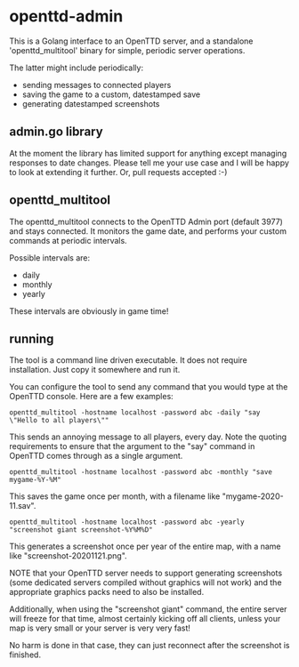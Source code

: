 # openttd-admin

This is a Golang interface to an OpenTTD server, and a standalone 'openttd_multitool' binary
for simple, periodic server operations.

The latter might include periodically:

* sending messages to connected players
* saving the game to a custom, datestamped save
* generating datestamped screenshots

## admin.go library

At the moment the library has limited support for anything except managing
responses to date changes. Please tell me your use case and I will be happy
to look at extending it further. Or, pull requests accepted :-)

## openttd_multitool

The openttd_multitool connects to the OpenTTD Admin port (default 3977)
and stays connected. It monitors the game date, and performs your custom commands
at periodic intervals.

Possible intervals are:

* daily
* monthly
* yearly

These intervals are obviously in game time!

## running

The tool is a command line driven executable. It does not require installation.
Just copy it somewhere and run it.

You can configure the tool to send any command that you would type at the OpenTTD
console. Here are a few examples:

    openttd_multitool -hostname localhost -password abc -daily "say \"Hello to all players\""

This sends an annoying message to all players, every day. Note the quoting requirements to ensure
that the argument to the "say" command in OpenTTD comes through as a single argument.

    openttd_multitool -hostname localhost -password abc -monthly "save mygame-%Y-%M"

This saves the game once per month, with a filename like "mygame-2020-11.sav".

    openttd_multitool -hostname localhost -password abc -yearly "screenshot giant screenshot-%Y%M%D"

This generates a screenshot once per year of the entire map, with a name like "screenshot-20201121.png".

NOTE that your OpenTTD server needs to support generating screenshots (some dedicated servers compiled without
graphics will not work) and the appropriate graphics packs need to also be installed.

Additionally, when using the "screenshot giant" command, the entire server will freeze for that time, almost
certainly kicking off all clients, unless your map is very small or your server is very very fast!

No harm is done in that case, they can just reconnect after the screenshot is finished.
